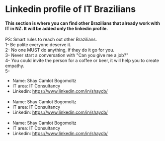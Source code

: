 # Linkedin profile of IT Brazilians
#### This section is where you can find other Brazilians that already work with IT in NZ. It will be added only the linkedin profile.

PS: Smart rules to reach out other Brazilians.<br />
1- Be polite everyone deserve it.<br />
2- No one MUST do anything, if they do it go for you.<br />
3- Never start a conversation with "Can you give me a job?"<br />
4- You could invite the person for a coffee or beer, it will help you to create empathy.<br />
5- <br />


* Name: Shay Camlot Bogomoltz
* IT area: IT Consultancy
* Linkedin: https://www.linkedin.com/in/shaycb/
<br /><br />
* Name: Shay Camlot Bogomoltz
* IT area: IT Consultancy
* Linkedin: https://www.linkedin.com/in/shaycb/
<br /><br />
* Name: Shay Camlot Bogomoltz
* IT area: IT Consultancy
* Linkedin: https://www.linkedin.com/in/shaycb/
<br /><br />
